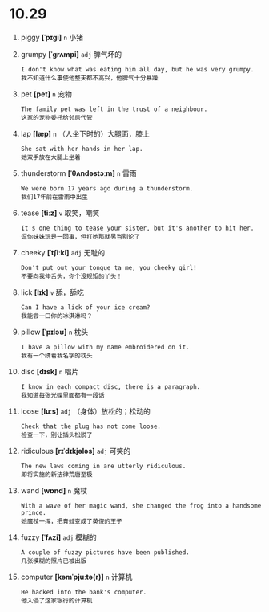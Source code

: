 # 10.29

1. piggy **[ˈpɪɡi]** `n` 小猪

2. grumpy **[ˈɡrʌmpi]** `adj` 脾气坏的

   ```
   I don't know what was eating him all day, but he was very grumpy.
   我不知道什么事使他整天都不高兴，他脾气十分暴躁
   ```

3. pet **[pet]** `n` 宠物

   ```
   The family pet was left in the trust of a neighbour.
   这家的宠物委托给邻居代管
   ```

4. lap **[læp]** `n` （人坐下时的）大腿面，膝上

   ```
   She sat with her hands in her lap.
   她双手放在大腿上坐着
   ```

5. thunderstorm **[ˈθʌndəstɔːm]** `n` 雷雨

   ```
   We were born 17 years ago during a thunderstorm.
   我们17年前在雷雨中出生
   ```

6. tease **[tiːz]** `v` 取笑，嘲笑

   ```
   It's one thing to tease your sister, but it's another to hit her.
   逗你妹妹玩是一回事，但打她那就另当别论了
   ```

7. cheeky **[ˈtʃiːki]** `adj` 无耻的

   ```
   Don't put out your tongue ta me, you cheeky girl!
   不要向我伸舌头，你个没规矩的丫头！
   ```

8. lick **[lɪk]** `v` 舔，舔吃

   ```
   Can I have a lick of your ice cream?
   我能尝一口你的冰淇淋吗？
   ```

9. pillow **[ˈpɪləʊ]** `n` 枕头

   ```
   I have a pillow with my name embroidered on it.
   我有一个绣着我名字的枕头
   ```

10. disc **[dɪsk]** `n` 唱片

    ```
    I know in each compact disc, there is a paragraph.
    我知道每张光碟里面都有一段话
    ```

11. loose **[luːs]** `adj` （身体）放松的；松动的

    ```
    Check that the plug has not come loose.
    检查一下，别让插头松脱了
    ```

12. ridiculous **[rɪˈdɪkjələs]** `adj` 可笑的

    ```
    The new laws coming in are utterly ridiculous.
    即将实施的新法律荒唐至极
    ```

13. wand **[wɒnd]** `n` 魔杖

    ```
    With a wave of her magic wand, she changed the frog into a handsome prince.
    她魔杖一挥，把青蛙变成了英俊的王子
    ```

14. fuzzy **[ˈfʌzi]** `adj` 模糊的

    ```
    A couple of fuzzy pictures have been published.
    几张模糊的照片已被出版
    ```

15. computer **[kəmˈpjuːtə(r)]** `n` 计算机
    ```
    He hacked into the bank's computer.
    他入侵了这家银行的计算机
    ```
